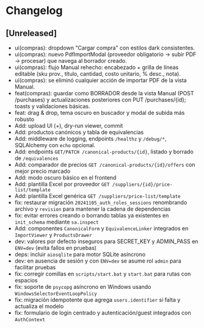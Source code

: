 # Changelog

## [Unreleased]
- ui(compras): dropdown "Cargar compra" con estilos dark consistentes.
- ui(compras): nuevo PdfImportModal (proveedor obligatorio → subir PDF → procesar) que navega al borrador creado.
- ui(compras): flujo Manual rehecho: encabezado + grilla de líneas editable (sku prov., título, cantidad, costo unitario, % desc., nota).
- ui(compras): se eliminó cualquier acción de importar PDF de la vista Manual.
- feat(compras): guardar como BORRADOR desde la vista Manual (POST /purchases) y actualizaciones posteriores con PUT /purchases/{id}; toasts y validaciones básicas.
- feat: drag & drop, tema oscuro en buscador y modal de subida más robusto
- Add: upload UI (+), dry-run viewer, commit
- Add: productos canónicos y tabla de equivalencias
- Add: middleware de logging, endpoints `/healthz` y `/debug/*`, SQLAlchemy con `echo` opcional.
- Add: endpoints `GET/PATCH /canonical-products/{id}`, listado y borrado de `/equivalences`
- Add: comparador de precios `GET /canonical-products/{id}/offers` con mejor precio marcado
- Add: modo oscuro básico en el frontend
- Add: plantilla Excel por proveedor `GET /suppliers/{id}/price-list/template`
- Add: plantilla Excel genérica `GET /suppliers/price-list/template`
- fix: restaurar migración `20241105_auth_roles_sessions` renombrando archivo y `revision` para mantener la cadena de dependencias
- fix: evitar errores creando o borrando tablas ya existentes en `init_schema` mediante `sa.inspect`
- Add: componentes `CanonicalForm` y `EquivalenceLinker` integrados en `ImportViewer` y `ProductsDrawer`
- dev: valores por defecto inseguros para SECRET_KEY y ADMIN_PASS en `ENV=dev` (evita fallos en pruebas)
- deps: incluir `aiosqlite` para motor SQLite asíncrono
- dev: en ausencia de sesión y con `ENV=dev` se asume rol `admin` para facilitar pruebas
- fix: corregir comillas en `scripts/start.bat` y `start.bat` para rutas con espacios
- fix: soporte de `psycopg` asíncrono en Windows usando `WindowsSelectorEventLoopPolicy`
- fix: migración idempotente que agrega `users.identifier` si falta y actualiza el modelo
- fix: formulario de login centrado y autenticación/guest integrados con `AuthContext`
